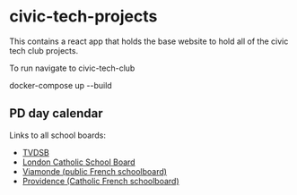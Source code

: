 # civic-tech-projects
This contains a react app that holds the base website to hold all of the civic tech club projects.

To run navigate to civic-tech-club

docker-compose up --build

## PD day calendar

Links to all school boards:
* [TVDSB](https://www.tvdsb.ca/en/schools/school-year-and-religious-holiday-calendars.aspx)
* [London Catholic School Board](https://www.ldcsb.ca/apps/pages/index.jsp?uREC_ID=1076461&type=d&pREC_ID=1360086)
* [Viamonde (public French schoolboard)](https://csviamonde.ca/parents/calendriers-scolaires?gad_source=1&gbraid=0AAAAADN1RIOLNvGrT_Pig4D7cP-PBKdhI&gclid=Cj0KCQjwurS3BhCGARIsADdUH52l0_bA_T0J_wm0oOe3jrS1YOyieFzuJgKbLk7K2cBXSoWBtKXOvWgaApOjEALw_wcB)
* [Providence (Catholic French schoolboard)](https://www.cscprovidence.ca/apps/pages/index.jsp?uREC_ID=1092147&type=d&pREC_ID=1394385)